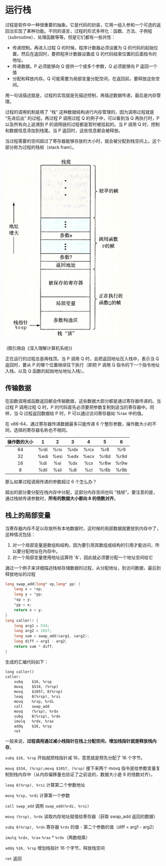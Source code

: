 # 运行栈

过程是软件中一种很重要的抽象。它是代码的封装，它用一组入参和一个可选的返回治实现了某种功能。不同的语言，过程的形式多样化：函数、方法、子例程（subroutine）、处理函数等等。但是它们都有一些共性：

- 传递控制。再进入过程 Q 的时候，程序计数器必须设置为 Q 的代码的起始位置，然后在返回时，要把程序计数器设置成 Q 的代码结束位置的后面指令的地址。
- 传递数据。P 必须能够向 Q 提供一个或多个参数，Q 必须能够向 P 返回一个值
- 分配和释放内存。Q 可能需要为局部变量分配空间，在返回前，要释放这些空间。

用一句话描述就是，过程的实现就是先描述控制，再描述数据传递，最后是内存管理。

过程的调用机制是用了 “栈” 这种数据结构进行内存管理的，因为调用过程就是 “先进后出” 的过程。再过程 P 调用过程 Q 的例子中，可以看到当 Q 再执行时，P 以及所有向上追溯到 P 的调用链的过程都是暂时被挂起的。当 P 调用 Q 时，控制和数据信息添加到栈尾。当 P 返回时，这些信息都会被释放。

当过程需要的空间超过了寄存器能够存放的大小时，就会被分配到栈空间上。这个部分称为过程的栈帧（stack fram）。

![](asserts/run-stack.jpg)

​												(图引用自《深入理解计算机系统》)

正在运行的过程总是再栈顶。当 P 调用 Q 时，会把返回地址压入栈中，表示当 Q 返回时，要从 P 的哪个位置继续往下执行（即把 P 调用 Q 指令的下一个指令地址入栈，以及 Q 函数的起始地址地址入栈）。

## 传输数据

在函数调用或函数返回都会传输数据，这些数据大部分都是通过寄存器传递的。当过程 P 调用过程 Q 时，P 的代码首先必须要把参数复制到适当的寄存器中。同样，当 Q 过程返回数据给 P 时，P 可以通过访问寄存器如 %rax 中的值。

在 x86-64，通过寄存器传递数据最多只能传递 6 个整形参数，操作数大小的不同，选择的寄存器名称也不相同。

| 操作数的大小 |  1   |  2   |  3   |  4   |  5   |  6   |
| :----------: | :--: | :--: | :--: | :--: | :--: | :--: |
|      64      | %rdi | %rsi | %rdx | %rcx | %r8  | %r9  |
|      32      | %edi | %esi | %edx | %ecx | %r8d | %r9d |
|      16      | %di  | %si  | %dx  | %cx  | %r8w | %r9w |
|      8       | %dil | %sil | %dl  | %cl  | %r8b | %r9b |

那么如果过程调用传递的参数超过 6 个怎么办？

超出的部分要分配在栈内存中分配，这部分内存空间也叫 "栈帧"。要注意的是，通过栈帧传递参数时，**所有的数据大小都向 8 的倍数对齐**。

## 栈上的局部变量

当寄存器内存不足以存放所有本地数据时，这时候的局部数据就要放到内存中了，这种情况包括：

1. 对一个局部变量是数组和结构，因为要引用其数组或结构的引用才能访问，所以要分配地址在内存中。
2. 对一个局部变量使用地址运算符 '&'，因此就必须要分配一个地址空间给它

通过一个例子来详细描述栈帧存储数据的过程，从分配地址，到访问数据，最后到释放地址的过程

```c
long swap_add(long* xp,long* yp) {
	long x = *xp;
	long y = *yp;
	*xp = y;
	*yp = x;
	return x + y;
}
long caller() {
	long arg1 = 534;
	long arg2 = 1057;
	long sum = swap_add(&arg1, &arg2);
	long diff = arg1 - arg2;
	return sum * diff;
}
```

生成的汇编代码如下：

```
long caller()
caller:
	subq	$16, %rsp
	movq	$534, (%rsp)
	movq	$1057, 8(%rsp)
	leaq	8(%rsp), %rsi
	movq	%rsp, %rdi
	call	swap_add
	movq	(%rsp), %rdx
	subq	8(%rsp), %rdx
	imulq	%rdx, %rax
	addq	$16, %rsp
	ret
```

一般来说，**过程调用通过减小栈指针在栈上分配空间，增加栈指针就是释放栈内存**。

`subq $16, %rsp` 开始就把栈指针减 16，意思就是预先分配了 16 个字节。

`movq $534, (%rsp);movq $1057, (%rsp)` 接下来两个 movq 指令是给参数变量复制到栈内存中（从内存偏移量也验证了之前说的，数据大小是 8 的倍数对齐）。

`leaq 8(%rsp), %rsi` 计算第二个参数地址

`movq %rsp, %rdi` 计算第一个参数

`call swap_add` 调用 `swap_add(%rdi, %rsi)`

`movq (%rsp), %rdx` 读取内存地址赋值给寄存器（获取 swap_add 返回的数据）

`subq 8(%rsp), %rdx` 寄存器 `%rdx` 的值 - 第二个参数的值（diff = arg1 - arg2）

`imulq %rdx, %rax` `%rax` * `%rdx`（两数相乘）

`addq %16, %rsp` 增加栈指针 16 个字节，释放栈空间

`ret` 返回

